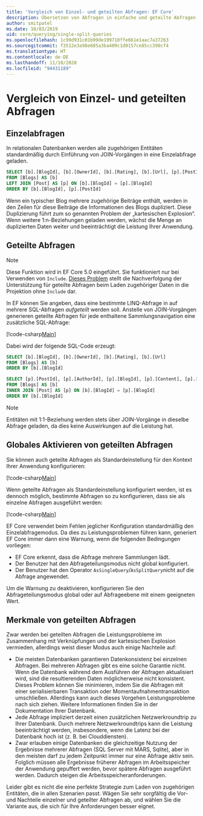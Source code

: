 ```yaml
---
title: 'Vergleich von Einzel- und geteilten Abfragen: EF Core'
description: Übersetzen von Abfragen in einfache und geteilte Abfragen in SQL mit Entity Framework Core
author: smitpatel
ms.date: 10/03/2019
uid: core/querying/single-split-queries
ms.openlocfilehash: 1c99d931c01b99de199710ffe661e1aac7a37263
ms.sourcegitcommit: f3512e3a98e685a3ba409c1d0157ce85cc390cf4
ms.translationtype: HT
ms.contentlocale: de-DE
ms.lasthandoff: 11/10/2020
ms.locfileid: "94431189"
---
```

# <a name="single-vs-split-queries"></a>Vergleich von Einzel- und geteilten Abfragen

## <a name="single-queries"></a>Einzelabfragen

In relationalen Datenbanken werden alle zugehörigen Entitäten standardmäßig durch Einführung von JOIN-Vorgängen in eine Einzelabfrage geladen.

```sql
SELECT [b].[BlogId], [b].[OwnerId], [b].[Rating], [b].[Url], [p].[PostId], [p].[AuthorId], [p].[BlogId], [p].[Content], [p].[Rating], [p].[Title]
FROM [Blogs] AS [b]
LEFT JOIN [Post] AS [p] ON [b].[BlogId] = [p].[BlogId]
ORDER BY [b].[BlogId], [p].[PostId]
```

Wenn ein typischer Blog mehrere zugehörige Beiträge enthält, werden in den Zeilen für diese Beiträge die Informationen des Blogs dupliziert. Diese Duplizierung führt zum so genannten Problem der „kartesischen Explosion“. Wenn weitere 1:n-Beziehungen geladen werden, wächst die Menge an duplizierten Daten weiter und beeinträchtigt die Leistung Ihrer Anwendung.

## <a name="split-queries"></a>Geteilte Abfragen

> [!NOTE]
> Diese Funktion wird in EF Core 5.0 eingeführt. Sie funktioniert nur bei Verwenden von `Include`. [Dieses Problem](https://github.com/dotnet/efcore/issues/21234) stellt die Nachverfolgung der Unterstützung für geteilte Abfragen beim Laden zugehöriger Daten in die Projektion ohne `Include` dar.

In EF können Sie angeben, dass eine bestimmte LINQ-Abfrage in auf mehrere SQL-Abfragen *aufgeteilt* werden soll. Anstelle von JOIN-Vorgängen generieren geteilte Abfragen für jede enthaltene Sammlungsnavigation eine zusätzliche SQL-Abfrage:

[!code-csharp[Main](../../../samples/core/Querying/RelatedData/Program.cs?name=AsSplitQuery&highlight=5)]

Dabei wird der folgende SQL-Code erzeugt:

```sql
SELECT [b].[BlogId], [b].[OwnerId], [b].[Rating], [b].[Url]
FROM [Blogs] AS [b]
ORDER BY [b].[BlogId]

SELECT [p].[PostId], [p].[AuthorId], [p].[BlogId], [p].[Content], [p].[Rating], [p].[Title], [b].[BlogId]
FROM [Blogs] AS [b]
INNER JOIN [Post] AS [p] ON [b].[BlogId] = [p].[BlogId]
ORDER BY [b].[BlogId]
```

> [!NOTE]
> Entitäten mit 1:1-Beziehung werden stets über JOIN-Vorgänge in dieselbe Abfrage geladen, da dies keine Auswirkungen auf die Leistung hat.

## <a name="enabling-split-queries-globally"></a>Globales Aktivieren von geteilten Abfragen

Sie können auch geteilte Abfragen als Standardeinstellung für den Kontext Ihrer Anwendung konfigurieren:

[!code-csharp[Main](../../../samples/core/Querying/RelatedData/SplitQueriesBloggingContext.cs?name=QuerySplittingBehaviorSplitQuery&highlight=6)]

Wenn geteilte Abfragen als Standardeinstellung konfiguriert werden, ist es dennoch möglich, bestimmte Abfragen so zu konfigurieren, dass sie als einzelne Abfragen ausgeführt werden:

[!code-csharp[Main](../../../samples/core/Querying/RelatedData/Program.cs?name=AsSingleQuery&highlight=5)]

EF Core verwendet beim Fehlen jeglicher Konfiguration standardmäßig den Einzelabfragemodus. Da dies zu Leistungsproblemen führen kann, generiert EF Core immer dann eine Warnung, wenn die folgenden Bedingungen vorliegen:

- EF Core erkennt, dass die Abfrage mehrere Sammlungen lädt.
- Der Benutzer hat den Abfrageteilungsmodus nicht global konfiguriert.
- Der Benutzer hat den Operator `AsSingleQuery`/`AsSplitQuery`nicht auf die Abfrage angewendet.

Um die Warnung zu deaktivieren, konfigurieren Sie den Abfrageteilungsmodus global oder auf Abfrageebene mit einem geeigneten Wert.

## <a name="characteristics-of-split-queries"></a>Merkmale von geteilten Abfragen

Zwar werden bei geteilten Abfragen die Leistungsprobleme im Zusammenhang mit Verknüpfungen und der kartesischen Explosion vermieden, allerdings weist dieser Modus auch einige Nachteile auf:

- Die meisten Datenbanken garantieren Datenkonsistenz bei einzelnen Abfragen. Bei mehreren Abfragen gibt es eine solche Garantie nicht. Wenn die Datenbank während dem Ausführen der Abfragen aktualisiert wird, sind die resultierenden Daten möglicherweise nicht konsistent. Dieses Problem können Sie minimieren, indem Sie die Abfragen mit einer serialisierbaren Transaktion oder Momentaufnahmentransaktion umschließen. Allerdings kann auch dieses Vorgehen Leistungsprobleme nach sich ziehen. Weitere Informationen finden Sie in der Dokumentation Ihrer Datenbank.
- Jede Abfrage impliziert derzeit einen zusätzlichen Netzwerkroundtrip zu Ihrer Datenbank. Durch mehrere Netzwerkroundtrips kann die Leistung beeinträchtigt werden, insbesondere, wenn die Latenz bei der Datenbank hoch ist (z. B. bei Clouddiensten).
- Zwar erlauben einige Datenbanken die gleichzeitige Nutzung der Ergebnisse mehrerer Abfragen (SQL Server mit MARS, Sqlite), aber in den meisten darf zu jedem Zeitpunkt immer nur eine Abfrage aktiv sein. Folglich müssen alle Ergebnisse früherer Abfragen im Arbeitsspeicher der Anwendung gepuffert werden, bevor spätere Abfragen ausgeführt werden. Dadurch steigen die Arbeitsspeicheranforderungen.

Leider gibt es nicht die eine perfekte Strategie zum Laden von zugehörigen Entitäten, die in allen Szenarien passt. Wägen Sie sehr sorgfältig die Vor- und Nachteile einzelner und geteilter Abfragen ab, und wählen Sie die Variante aus, die sich für Ihre Anforderungen besser eignet.
